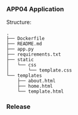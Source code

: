 ### APP04 Application

Structure:

```
.
├── Dockerfile
├── README.md
├── app.py
├── requirements.txt
├── static
│   └── css
│       └── template.css
└── templates
    ├── about.html
    ├── home.html
    └── template.html
```

### Release